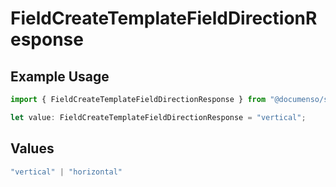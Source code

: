 # FieldCreateTemplateFieldDirectionResponse

## Example Usage

```typescript
import { FieldCreateTemplateFieldDirectionResponse } from "@documenso/sdk-typescript/models/operations";

let value: FieldCreateTemplateFieldDirectionResponse = "vertical";
```

## Values

```typescript
"vertical" | "horizontal"
```